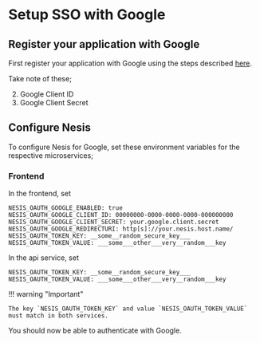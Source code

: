 # Setup SSO with Google

## Register your application with Google
First register your application with Google using the steps described <a href="https://support.google.com/cloud/answer/6158849?hl=en#zippy=%2Cweb-applications%2Cstep-create-a-new-client-secret" target="_blank">here</a>.

Take note of these;

2. Google Client ID
2. Google Client Secret

## Configure Nesis
To configure Nesis for Google, set these environment variables for the respective microservices;

### Frontend

In the frontend, set

```
NESIS_OAUTH_GOOGLE_ENABLED: true
NESIS_OAUTH_GOOGLE_CLIENT_ID: 00000000-0000-0000-0000-000000000
NESIS_OAUTH_GOOGLE_CLIENT_SECRET: your.google.client.secret
NESIS_OAUTH_GOOGLE_REDIRECTURI: http[s]://your.nesis.host.name/
NESIS_OAUTH_TOKEN_KEY: __some__random_secure_key___
NESIS_OAUTH_TOKEN_VALUE: ___some___other___very__random___key
```

In the api service, set
```
NESIS_OAUTH_TOKEN_KEY: __some__random_secure_key___
NESIS_OAUTH_TOKEN_VALUE: ___some___other___very__random___key
```

!!! warning "Important"

    The key `NESIS_OAUTH_TOKEN_KEY` and value `NESIS_OAUTH_TOKEN_VALUE` must match in both services.

You should now be able to authenticate with Google.
